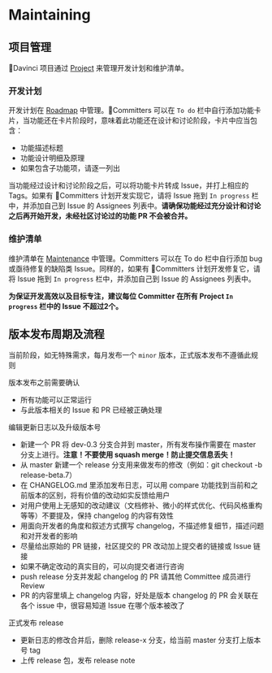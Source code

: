 # Maintaining

## 项目管理

Davinci 项目通过 [Project](https://github.com/edp963/davinci/projects) 来管理开发计划和维护清单。

### 开发计划

开发计划在 [Roadmap](https://github.com/edp963/davinci/projects/4) 中管理。Committers 可以在 `To do` 栏中自行添加功能卡片，当功能还在卡片阶段时，意味着此功能还在设计和讨论阶段，卡片中应当包含：
- 功能描述标题
- 功能设计明细及原理
- 如果包含子功能项，请逐一列出

当功能经过设计和讨论阶段之后，可以将功能卡片转成 Issue，并打上相应的 Tags。如果有 Committers 计划开发实现它，请将 Issue 拖到 `In progress` 栏中，并添加自己到 Issue 的 Assignees 列表中。**请确保功能经过充分设计和讨论之后再开始开发，未经社区讨论过的功能 PR 不会被合并。**

### 维护清单

维护清单在 [Maintenance](https://github.com/edp963/davinci/projects/5) 中管理。Committers 可以在 To do 栏中自行添加 bug 或亟待修复的缺陷类 Issue。同样的，如果有 Committers 计划开发修复它，请将 Issue 拖到 `In progress` 栏中，并添加自己到 Issue 的 Assignees 列表中。

**为保证开发高效以及目标专注，建议每位 Committer 在所有 Project `In progress` 栏中的 Issue 不超过2个。**

## 版本发布周期及流程

当前阶段，如无特殊需求，每月发布一个 `minor` 版本，正式版本发布不遵循此规则

版本发布之前需要确认
- 所有功能可以正常运行
- 与此版本相关的 Issue 和 PR 已经被正确处理

编辑更新日志以及升级版本号
- 新建一个 PR 将 dev-0.3 分支合并到 master，所有发布操作需要在 master 分支上进行。**注意！不要使用 squash merge！防止提交信息丢失！**
- 从 master 新建一个 release 分支用来做发布的修改（例如：git checkout -b release-beta.7）
- 在 CHANGELOG.md 里添加发布日志，可以用 compare 功能找到当前和之前版本的区别，将有价值的改动如实反馈给用户
- 对用户使用上无感知的改动建议（文档修补、微小的样式优化、代码风格重构等等）不要提及，保持 changelog 的内容有效性
- 用面向开发者的角度和叙述方式撰写 changelog，不描述修复细节，描述问题和对开发者的影响
- 尽量给出原始的 PR 链接，社区提交的 PR 改动加上提交者的链接或 Issue 链接
- 如果不确定改动的真实目的，可以向提交者进行咨询
- push release 分支并发起 changelog 的 PR 请其他 Committee 成员进行 Review
- PR 的内容里填上 changelog 内容，好处是版本 changelog 的 PR 会关联在各个 issue 中，很容易知道 Issue 在哪个版本被改了

正式发布 release
- 更新日志的修改合并后，删除 release-x 分支，给当前 master 分支打上版本号 tag
- 上传 release 包，发布 release note